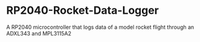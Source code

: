 # RP2040-Rocket-Data-Logger
A RP2040 microcontroller that logs data of a model rocket flight through an ADXL343 and MPL3115A2

